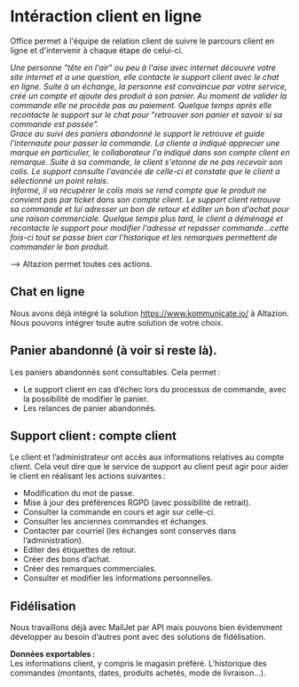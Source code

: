 # Intéraction client en ligne
Office permet à l'équipe de relation client de suivre le parcours client en ligne et d'intervenir à chaque étape de celui-ci. 

_Une personne "tête en l'air" ou peu à l'aise avec internet découvre votre site internet et a une question, elle contacte le support client avec le chat en ligne. 
Suite à un échange, la personne est convaincue par votre service, créé un compte et ajoute des produit à son panier. 
Au moment de valider la commande elle ne procède pas au paiement. Quelque temps après elle recontacte le support sur le chat pour "retrouver son panier et savoir si sa commande est passée".  
Grace au suivi des paniers abandonné le support le retrouve et guide l'internaute pour passer la commande. La cliente a indiqué apprecier une marque en particulier, le collaborateur l'a indiqué dans son compte client en remarque. 
Suite à sa commande, le client s'etonne de ne pas recevoir son colis. Le support consulte l'avancée de celle-ci et constate que le client a sélectionné un point relais.  
Informé, il va récupérer le colis mais se rend compte que le produit ne convient pas par ticket dans son compte client.
Le support client retrouve sa commande et lui adresser un bon de retour et éditer un bon d'achat pour une raison commerciale. 
Quelque temps plus tard, le client a déménagé et recontacte le support pour modifier l'adresse et repasser commande...cette fois-ci tout se passe bien car l'historique et les remarques permettent de commander le bon produit._

--> Altazion permet toutes ces actions.

## Chat en ligne 

Nous avons déjà intégré la solution https://www.kommunicate.io/ à Altazion. 
Nous pouvons intégrer toute autre solution de votre choix.  


## Panier abandonné (à voir si reste là).

Les paniers abandonnés sont consultables. Cela permet :  
- Le support client en cas d’échec lors du processus de commande, avec la possibilité de modifier le panier.  
- Les relances de panier abandonnés.  

## Support client : compte client 

Le client et l’administrateur ont accès aux informations relatives au compte client.
Cela veut dire que le service de support au client peut agir pour aider le client en réalisant les actions suivantes :  
- Modification du mot de passe. 
- Mise à jour des préférences RGPD (avec possibilité de retrait). 
- Consulter la commande en cours et agir sur celle-ci. 
- Consulter les anciennes commandes et échanges. 
- Contacter par courriel (les échanges sont conservés dans l’administration). 
- Editer des étiquettes de retour. 
- Créer des bons d’achat. 
- Créer des remarques commerciales. 
- Consulter et modifier les informations personnelles. 

## Fidélisation 

Nous travaillons déjà avec MailJet par API mais pouvons bien évidemment développer au besoin d’autres pont avec des solutions de fidélisation.  

**Données exportables :**  
Les informations client, y compris le magasin préféré. 
L’historique des commandes (montants, dates, produits achetés, mode de livraison…). 